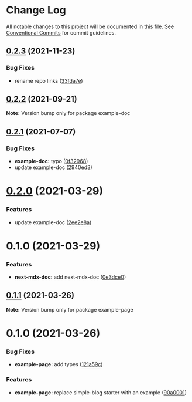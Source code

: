 # Change Log

All notable changes to this project will be documented in this file.
See [Conventional Commits](https://conventionalcommits.org) for commit guidelines.

## [0.2.3](https://github.com/arshad/next-mdx/compare/example-doc@0.2.2...example-doc@0.2.3) (2021-11-23)


### Bug Fixes

* rename repo links ([33fda7e](https://github.com/arshad/next-mdx/commit/33fda7e7f8f901c80dba871cb6c1ae7874796574))





## [0.2.2](https://github.com/shadcn/next-mdx/compare/example-doc@0.2.1...example-doc@0.2.2) (2021-09-21)

**Note:** Version bump only for package example-doc





## [0.2.1](https://github.com/shadcn/next-mdx/compare/example-doc@0.2.0...example-doc@0.2.1) (2021-07-07)


### Bug Fixes

* **example-doc:** typo ([0f32968](https://github.com/shadcn/next-mdx/commit/0f3296880e57d512f767b4dd6670ebd45d6d51c6))
* update example-doc ([2940ed3](https://github.com/shadcn/next-mdx/commit/2940ed3e7f7f06144ff9223cb4c33ceab973936c))





# [0.2.0](https://github.com/shadcn/next-mdx/compare/example-doc@0.1.0...example-doc@0.2.0) (2021-03-29)


### Features

* update example-doc ([2ee2e8a](https://github.com/shadcn/next-mdx/commit/2ee2e8acd9cb518f31277a21d7287a9fa14523a4))





# 0.1.0 (2021-03-29)


### Features

* **next-mdx-doc:** add next-mdx-doc ([0e3dce0](https://github.com/shadcn/next-mdx/commit/0e3dce0d7f8accec6359f1dc0e2bfb03026d9890))





## [0.1.1](https://github.com/shadcn/next-mdx/compare/example-page@0.1.0...example-page@0.1.1) (2021-03-26)

**Note:** Version bump only for package example-page





# 0.1.0 (2021-03-26)


### Bug Fixes

* **example-page:** add types ([121a59c](https://github.com/shadcn/next-mdx/commit/121a59cb92b1cccdcc53b36c2e953470c479d13f))


### Features

* **example-page:** replace simple-blog starter with an example ([90a0001](https://github.com/shadcn/next-mdx/commit/90a0001175f3c10ea09155f28916023c5d2c7524))
